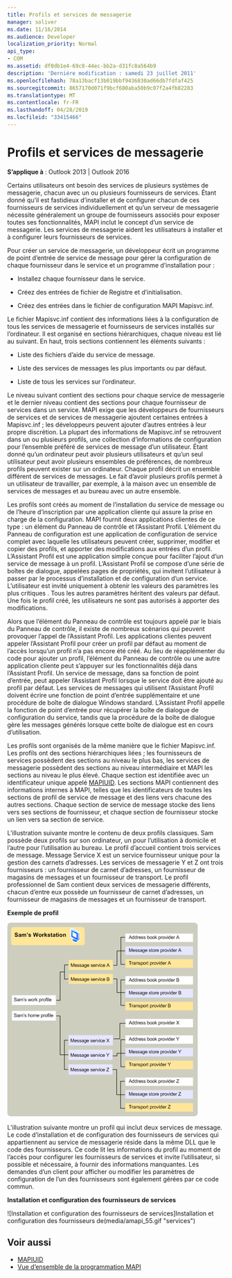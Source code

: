 ```yaml
---
title: Profils et services de messagerie
manager: soliver
ms.date: 11/16/2014
ms.audience: Developer
localization_priority: Normal
api_type:
- COM
ms.assetid: df0db1e4-69c8-44ec-bb2a-d31fc8a564b9
description: 'Derniére modification : samedi 23 juillet 2011'
ms.openlocfilehash: 78a13bacf13b019bbf9436830ad66db7fdfaf425
ms.sourcegitcommit: 8657170d071f9bcf680aba50b9c07f2a4fb82283
ms.translationtype: MT
ms.contentlocale: fr-FR
ms.lasthandoff: 04/28/2019
ms.locfileid: "33415466"
---
```

# <a name="message-services-and-profiles"></a>Profils et services de messagerie
  
**S’applique à** : Outlook 2013 | Outlook 2016 
  
Certains utilisateurs ont besoin des services de plusieurs systèmes de messagerie, chacun avec un ou plusieurs fournisseurs de services. Étant donné qu’il est fastidieux d’installer et de configurer chacun de ces fournisseurs de services individuellement et qu’un serveur de messagerie nécessite généralement un groupe de fournisseurs associés pour exposer toutes ses fonctionnalités, MAPI inclut le concept d’un service de messagerie. Les services de messagerie aident les utilisateurs à installer et à configurer leurs fournisseurs de services.
  
Pour créer un service de messagerie, un développeur écrit un programme de point d’entrée de service de message pour gérer la configuration de chaque fournisseur dans le service et un programme d’installation pour :
  
- Installez chaque fournisseur dans le service.
    
- Créez des entrées de fichier de Registre et d’initialisation.
    
- Créez des entrées dans le fichier de configuration MAPI Mapisvc.inf.
    
Le fichier Mapisvc.inf contient des informations liées à la configuration de tous les services de messagerie et fournisseurs de services installés sur l’ordinateur. Il est organisé en sections hiérarchiques, chaque niveau est lié au suivant. En haut, trois sections contiennent les éléments suivants : 
  
- Liste des fichiers d’aide du service de message.
    
- Liste des services de messages les plus importants ou par défaut.
    
- Liste de tous les services sur l’ordinateur.
    
Le niveau suivant contient des sections pour chaque service de messagerie et le dernier niveau contient des sections pour chaque fournisseur de services dans un service. MAPI exige que les développeurs de fournisseurs de services et de services de messagerie ajoutent certaines entrées à Mapisvc.inf ; les développeurs peuvent ajouter d’autres entrées à leur propre discrétion. La plupart des informations de Mapisvc.inf se retrouvent dans un ou plusieurs profils, une collection d’informations de configuration pour l’ensemble préféré de services de message d’un utilisateur. Étant donné qu’un ordinateur peut avoir plusieurs utilisateurs et qu’un seul utilisateur peut avoir plusieurs ensembles de préférences, de nombreux profils peuvent exister sur un ordinateur. Chaque profil décrit un ensemble différent de services de messages. Le fait d’avoir plusieurs profils permet à un utilisateur de travailler, par exemple, à la maison avec un ensemble de services de messages et au bureau avec un autre ensemble.
  
Les profils sont créés au moment de l’installation du service de message ou de l’heure d’inscription par une application cliente qui assure la prise en charge de la configuration. MAPI fournit deux applications clientes de ce type : un élément du Panneau de contrôle et l’Assistant Profil. L’élément du Panneau de configuration est une application de configuration de service complet avec laquelle les utilisateurs peuvent créer, supprimer, modifier et copier des profils, et apporter des modifications aux entrées d’un profil. L’Assistant Profil est une application simple conçue pour faciliter l’ajout d’un service de message à un profil. L’Assistant Profil se compose d’une série de boîtes de dialogue, appelées pages de propriétés, qui invitent l’utilisateur à passer par le processus d’installation et de configuration d’un service. L’utilisateur est invité uniquement à obtenir les valeurs des paramètres les plus critiques . Tous les autres paramètres héritent des valeurs par défaut. Une fois le profil créé, les utilisateurs ne sont pas autorisés à apporter des modifications. 
  
Alors que l’élément du Panneau de contrôle est toujours appelé par le biais du Panneau de contrôle, il existe de nombreux scénarios qui peuvent provoquer l’appel de l’Assistant Profil. Les applications clientes peuvent appeler l’Assistant Profil pour créer un profil par défaut au moment de l’accès lorsqu’un profil n’a pas encore été créé. Au lieu de réapplémenter du code pour ajouter un profil, l’élément du Panneau de contrôle ou une autre application cliente peut s’appuyer sur les fonctionnalités déjà dans l’Assistant Profil. Un service de message, dans sa fonction de point d’entrée, peut appeler l’Assistant Profil lorsque le service doit être ajouté au profil par défaut. Les services de messages qui utilisent l’Assistant Profil doivent écrire une fonction de point d’entrée supplémentaire et une procédure de boîte de dialogue Windows standard. L’Assistant Profil appelle la fonction de point d’entrée pour récupérer la boîte de dialogue de configuration du service, tandis que la procédure de la boîte de dialogue gère les messages générés lorsque cette boîte de dialogue est en cours d’utilisation. 
  
Les profils sont organisés de la même manière que le fichier Mapisvc.inf. Les profils ont des sections hiérarchiques liées ; les fournisseurs de services possèdent des sections au niveau le plus bas, les services de messagerie possèdent des sections au niveau intermédiaire et MAPI les sections au niveau le plus élevé. Chaque section est identifiée avec un identificateur unique appelé [MAPIUID](mapiuid.md). Les sections MAPI contiennent des informations internes à MAPI, telles que les identificateurs de toutes les sections de profil de service de message et des liens vers chacune des autres sections. Chaque section de service de message stocke des liens vers ses sections de fournisseur, et chaque section de fournisseur stocke un lien vers sa section de service. 
  
L’illustration suivante montre le contenu de deux profils classiques. Sam possède deux profils sur son ordinateur, un pour l’utilisation à domicile et l’autre pour l’utilisation au bureau. Le profil d’accueil contient trois services de message. Message Service X est un service fournisseur unique pour la gestion des carnets d’adresses. Les services de messagerie Y et Z ont trois fournisseurs : un fournisseur de carnet d’adresses, un fournisseur de magasins de messages et un fournisseur de transport. Le profil professionnel de Sam contient deux services de messagerie différents, chacun d’entre eux possède un fournisseur de carnet d’adresses, un fournisseur de magasins de messages et un fournisseur de transport. 
  
**Exemple de profil**
  
![Exemple de](media/amapi_56.gif "profil")
  
L’illustration suivante montre un profil qui inclut deux services de message. Le code d’installation et de configuration des fournisseurs de services qui appartiennent au service de messagerie réside dans la même DLL que le code des fournisseurs. Ce code lit les informations du profil au moment de l’accès pour configurer les fournisseurs de services et invite l’utilisateur, si possible et nécessaire, à fournir des informations manquantes. Les demandes d’un client pour afficher ou modifier les paramètres de configuration de l’un des fournisseurs sont également gérées par ce code commun.
  
**Installation et configuration des fournisseurs de services**
  
![Installation et configuration des fournisseurs de services]Installation et configuration des fournisseurs de(media/amapi_55.gif "services")
  
## <a name="see-also"></a>Voir aussi

- [MAPIUID](mapiuid.md)
- [Vue d’ensemble de la programmation MAPI](mapi-programming-overview.md)


